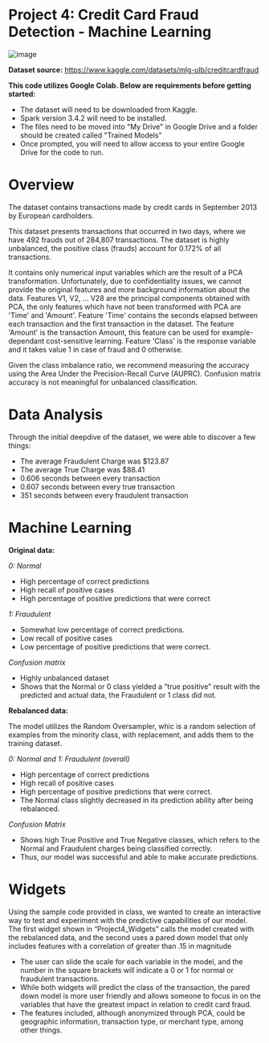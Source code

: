 # Project 4: Credit Card Fraud Detection - Machine Learning

![image](https://github.com/evillarreal11/Project_4/assets/89103450/56f6bd14-cdbd-4b56-9b12-8366c870e9d4)

**Dataset source:** https://www.kaggle.com/datasets/mlg-ulb/creditcardfraud 

**This code utilizes Google Colab. Below are requirements before getting started:**

- The dataset will need to be downloaded from Kaggle.
- Spark version 3.4.2 will need to be installed.
- The files need to be moved into "My Drive" in Google Drive and a folder should be created called "Trained Models"
- Once prompted, you will need to allow access to your entire Google Drive for the code to run.

# Overview

The dataset contains transactions made by credit cards in September 2013 by European cardholders.

This dataset presents transactions that occurred in two days, where we have 492 frauds out of 284,807 transactions. The dataset is highly unbalanced, the positive class (frauds) account for 0.172% of all transactions.

It contains only numerical input variables which are the result of a PCA transformation. Unfortunately, due to confidentiality issues, we cannot provide the original features and more background information about the data. Features V1, V2, … V28 are the principal components obtained with PCA, the only features which have not been transformed with PCA are 'Time' and 'Amount'. Feature 'Time' contains the seconds elapsed between each transaction and the first transaction in the dataset. The feature 'Amount' is the transaction Amount, this feature can be used for example-dependant cost-sensitive learning. Feature 'Class' is the response variable and it takes value 1 in case of fraud and 0 otherwise.

Given the class imbalance ratio, we recommend measuring the accuracy using the Area Under the Precision-Recall Curve (AUPRC). Confusion matrix accuracy is not meaningful for unbalanced classification.

# Data Analysis

Through the initial deepdive of the dataset, we were able to discover a few things:

- The average Fraudulent Charge was $123.87
- The average True Charge was $88.41
- 0.606 seconds between every transaction
- 0.607 seconds between every true transaction
- 351 seconds between every fraudulent transaction


# Machine Learning

**Original data:**

*0: Normal* 

- High percentage of correct predictions
- High recall of positive cases
- High percentage of positive predictions that were correct

*1: Fraudulent*

- Somewhat low percentage of correct predictions.
- Low recall of positive cases
- Low percentage of positive predictions that were correct.

*Confusion matrix*

- Highly unbalanced dataset
- Shows that the Normal or 0 class yielded a “true positive” result with the predicted and actual data, the Fraudulent or 1 class did not.

**Rebalanced data:**

The model utilizes the Random Oversampler, whic is a random selection of examples from the minority class, with replacement, and adds them to the training dataset.

*0: Normal and 1: Fraudulent (overall)*

- High percentage of correct predictions
- High recall of positive cases
- High percentage of positive predictions that were correct.
- The Normal class slightly decreased in its prediction ability after being rebalanced.

*Confusion Matrix*

- Shows high True Positive and True Negative classes, which refers to the Normal and Fraudulent charges being classified correctly.
- Thus, our model was successful and able to make accurate predictions.

# Widgets
Using the sample code provided in class, we wanted to create an interactive way to test and experiment with the predictive capabilities of our model. The first widget shown in “Project4_Widgets” calls the model created with the rebalanced data, and the second uses a pared down model that only includes features with a correlation of greater than .15 in magnitude
- The user can slide the scale for each variable in the model, and the number in the square brackets will indicate a 0 or 1 for normal or fraudulent transactions. 
- While both widgets will predict the class of the transaction, the pared down model is more user friendly and allows someone to focus in on the variables that have the greatest impact in relation to credit card fraud.
- The features included, although anonymized through PCA, could be geographic information, transaction type, or merchant type, among other things. 
